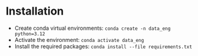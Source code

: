 # Installation

- Create conda virtual environments: `conda create -n data_eng python=3.12`
- Activate the environment: `conda activate data_eng`
- Install the required packages: `conda install --file requirements.txt`

